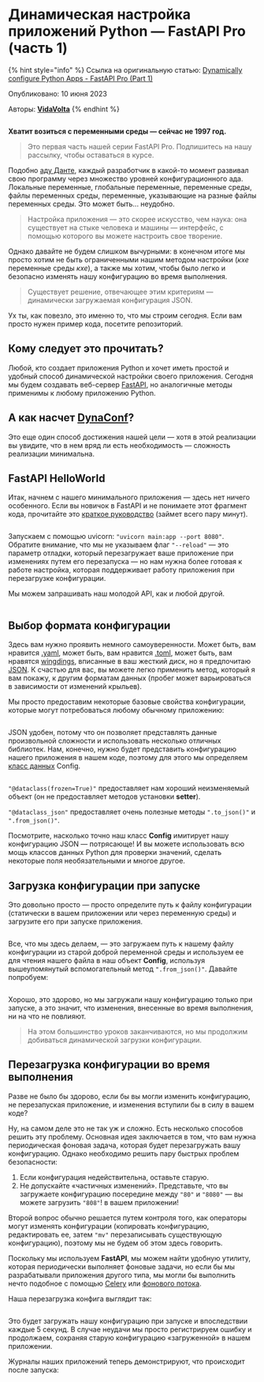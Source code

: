 # Динамическая настройка приложений Python — FastAPI Pro (часть 1)

{% hint style="info" %}
Ссылка на оригинальную статью: [Dynamically configure Python Apps - FastAPI Pro (Part 1)](https://www.vidavolta.io/dynamically-configure-python-apps-fastapi/)

Опубликовано: 10 июня 2023

Авторы: [**VidaVolta**](https://www.vidavolta.io/author/vidavolta/)
{% endhint %}

<figure><img src="../../.gitbook/assets/dynamic-config-photo.png" alt=""><figcaption></figcaption></figure>

**Хватит возиться с переменными среды — сейчас не 1997 год.**

> Это первая часть нашей серии FastAPI Pro. Подпишитесь на нашу рассылку, чтобы оставаться в курсе.

Подобно [аду Данте](https://en.wikipedia.org/wiki/Inferno\_\(Dante\)?ref=vidavolta.io), каждый разработчик в какой-то момент развивал свою программу через множество уровней конфигурационного ада. Локальные переменные, глобальные переменные, переменные среды, файлы переменных среды, переменные, указывающие на разные файлы переменных среды. Это может быть... неудобно.

> Настройка приложения — это скорее искусство, чем наука: она существует на стыке человека и машины — интерфейс, с помощью которого вы можете настроить свое творение.

Однако давайте не будем слишком вычурными: в конечном итоге мы просто хотим не быть ограниченными нашим методом настройки (_кхе_ переменные среды _кхе_), а также мы хотим, чтобы было легко и безопасно изменять нашу конфигурацию во время выполнения.

> Существует решение, отвечающее этим критериям — динамически загружаемая конфигурация JSON.

Ух ты, как повезло, это именно то, что мы строим сегодня. Если вам просто нужен пример кода, посетите репозиторий.

## Кому следует это прочитать?

Любой, кто создает приложения Python и хочет иметь простой и удобный способ динамической настройки своего приложения. Сегодня мы будем создавать веб-сервер [FastAPI](https://fastapi.tiangolo.com/tutorial/first-steps/?ref=vidavolta.io), но аналогичные методы применимы к любому приложению Python.

## А как насчет [DynaConf](https://www.dynaconf.com/?ref=vidavolta.io)?

Это еще один способ достижения нашей цели — хотя в этой реализации вы увидите, что в нем вряд ли есть необходимость — сложность реализации минимальна.

## FastAPI HelloWorld

Итак, начнем с нашего минимального приложения — здесь нет ничего особенного. Если вы новичок в FastAPI и не понимаете этот фрагмент кода, прочитайте это [краткое руководство](https://fastapi.tiangolo.com/tutorial/first-steps/?ref=vidavolta.io) (займет всего пару минут).

<figure><img src="../../.gitbook/assets/image7.png" alt=""><figcaption></figcaption></figure>

Запускаем с помощью uvicorn: `"uvicorn main:app --port 8080"`. Обратите внимание, что мы не указываем флаг `"--reload"` — это параметр отладки, который перезагружает ваше приложение при изменениях путем его перезапуска — но нам нужна более готовая к работе настройка, которая поддерживает работу приложения при перезагрузке конфигурации.

Мы можем запрашивать наш молодой API, как и любой другой.

<figure><img src="../../.gitbook/assets/image1.png" alt=""><figcaption></figcaption></figure>

## Выбор формата конфигурации

Здесь вам нужно проявить немного самоуверенности. Может быть, вам нравится [.yaml](https://yaml.org/?ref=vidavolta.io), может быть, вам нравится [.toml](https://toml.io/en/?ref=vidavolta.io), может быть, вам нравятся [wingdings](https://lingojam.com/WingdingsTranslator?ref=vidavolta.io), вписанные в ваш жесткий диск, но я предпочитаю [JSON](https://www.json.org/json-en.html?ref=vidavolta.io). К счастью для вас, вы можете легко применить метод, который я вам покажу, к другим форматам данных (пробег может варьироваться в зависимости от изменений крыльев).

Мы просто предоставим некоторые базовые свойства конфигурации, которые могут потребоваться любому обычному приложению:

<figure><img src="../../.gitbook/assets/image3.png" alt=""><figcaption></figcaption></figure>

JSON удобен, потому что он позволяет представлять данные произвольной сложности и использовать несколько отличных библиотек. Нам, конечно, нужно будет представить конфигурацию нашего приложения в нашем коде, поэтому для этого мы определяем [класс данных](https://docs.python.org/3/library/dataclasses.html?ref=vidavolta.io) Config.

<figure><img src="../../.gitbook/assets/image2.png" alt=""><figcaption></figcaption></figure>

`"@dataclass(frozen=True)"` предоставляет нам хороший неизменяемый объект (он не предоставляет методов установки **setter**).

`"@dataclass_json"` предоставляет очень полезные методы `".to_json()"` и `".from_json()"`.

Посмотрите, насколько точно наш класс **Config** имитирует нашу конфигурацию JSON — потрясающе! И вы можете использовать всю мощь классов данных Python для проверки значений, сделать некоторые поля необязательными и многое другое.

## Загрузка конфигурации при запуске

Это довольно просто — просто определите путь к файлу конфигурации (статически в вашем приложении или через переменную среды) и загрузите его при запуске приложения.

<figure><img src="../../.gitbook/assets/pasted image 0.png" alt=""><figcaption></figcaption></figure>

Все, что мы здесь делаем, — это загружаем путь к нашему файлу конфигурации из старой доброй переменной среды и используем ее для чтения нашего файла в наш объект **Config**, используя вышеупомянутый вспомогательный метод `".from_json()"`. Давайте попробуем:

<figure><img src="../../.gitbook/assets/image9.png" alt=""><figcaption></figcaption></figure>

Хорошо, это здорово, но мы загружали нашу конфигурацию только при запуске, а это значит, что изменения, внесенные во время выполнения, ни на что не повлияют.

> На этом большинство уроков заканчиваются, но мы продолжим добиваться динамической загрузки конфигурации.

## Перезагрузка конфигурации во время выполнения

Разве не было бы здорово, если бы вы могли изменить конфигурацию, не перезапуская приложение, и изменения вступили бы в силу в вашем коде?

Ну, на самом деле это не так уж и сложно. Есть несколько способов решить эту проблему. Основная идея заключается в том, что вам нужна периодическая фоновая задача, которая будет перезагружать вашу конфигурацию. Однако необходимо решить пару быстрых проблем безопасности:

1. Если конфигурация недействительна, оставьте старую.
2. Не допускайте «частичных изменений». Представьте, что вы загружаете конфигурацию посередине между `"80"` и `"8080"` — вы можете загрузить `"808"`! в вашем приложении!

Второй вопрос обычно решается путем контроля того, как операторы могут изменять конфигурации (копировать конфигурацию, редактировать ее, затем `"mv"` перезаписывать существующую конфигурацию), поэтому мы не будем об этом здесь говорить.

Поскольку мы используем **FastAPI**, мы можем найти удобную утилиту, которая периодически выполняет фоновые задачи, но если бы мы разрабатывали приложения другого типа, мы могли бы выполнить нечто подобное с помощью [Celery](https://docs.celeryq.dev/en/stable/getting-started/introduction.html?ref=vidavolta.io) или [фонового потока](https://geo.rocks/post/run-a-thread-in-background-python-image-download/?ref=vidavolta.io).

Наша перезагрузка конфига выглядит так:

<figure><img src="../../.gitbook/assets/image4.png" alt=""><figcaption></figcaption></figure>

Это будет загружать нашу конфигурацию при запуске и впоследствии каждые 5 секунд. В случае неудачи мы просто регистрируем ошибку и продолжаем, сохраняя старую конфигурацию «загруженной» в нашем приложении.

Журналы наших приложений теперь демонстрируют, что происходит после запуска:

<figure><img src="../../.gitbook/assets/image5.png" alt=""><figcaption></figcaption></figure>
